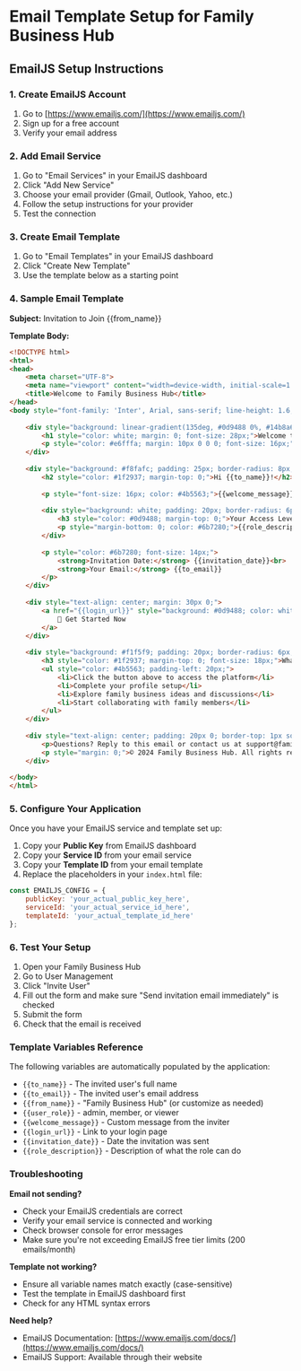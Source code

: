 # Email Template Setup for Family Business Hub

## EmailJS Setup Instructions

### 1. Create EmailJS Account

1. Go to [https://www.emailjs.com/](https://www.emailjs.com/)
2. Sign up for a free account
3. Verify your email address

### 2. Add Email Service

1. Go to "Email Services" in your EmailJS dashboard
2. Click "Add New Service"
3. Choose your email provider (Gmail, Outlook, Yahoo, etc.)
4. Follow the setup instructions for your provider
5. Test the connection

### 3. Create Email Template

1. Go to "Email Templates" in your EmailJS dashboard
2. Click "Create New Template"
3. Use the template below as a starting point

### 4. Sample Email Template

**Subject:** Invitation to Join {{from_name}}

**Template Body:**

```html
<!DOCTYPE html>
<html>
<head>
    <meta charset="UTF-8">
    <meta name="viewport" content="width=device-width, initial-scale=1.0">
    <title>Welcome to Family Business Hub</title>
</head>
<body style="font-family: 'Inter', Arial, sans-serif; line-height: 1.6; color: #333; max-width: 600px; margin: 0 auto; padding: 20px;">
    
    <div style="background: linear-gradient(135deg, #0d9488 0%, #14b8a6 100%); padding: 30px; border-radius: 10px; text-align: center; margin-bottom: 30px;">
        <h1 style="color: white; margin: 0; font-size: 28px;">Welcome to {{from_name}}</h1>
        <p style="color: #e6fffa; margin: 10px 0 0 0; font-size: 16px;">You've been invited to join our family business platform!</p>
    </div>
    
    <div style="background: #f8fafc; padding: 25px; border-radius: 8px; margin-bottom: 25px;">
        <h2 style="color: #1f2937; margin-top: 0;">Hi {{to_name}}!</h2>
        
        <p style="font-size: 16px; color: #4b5563;">{{welcome_message}}</p>
        
        <div style="background: white; padding: 20px; border-radius: 6px; border-left: 4px solid #0d9488; margin: 20px 0;">
            <h3 style="color: #0d9488; margin-top: 0;">Your Access Level: {{user_role}}</h3>
            <p style="margin-bottom: 0; color: #6b7280;">{{role_description}}</p>
        </div>
        
        <p style="color: #6b7280; font-size: 14px;">
            <strong>Invitation Date:</strong> {{invitation_date}}<br>
            <strong>Your Email:</strong> {{to_email}}
        </p>
    </div>
    
    <div style="text-align: center; margin: 30px 0;">
        <a href="{{login_url}}" style="background: #0d9488; color: white; padding: 15px 30px; text-decoration: none; border-radius: 6px; font-weight: 600; font-size: 16px; display: inline-block;">
            🚀 Get Started Now
        </a>
    </div>
    
    <div style="background: #f1f5f9; padding: 20px; border-radius: 6px; margin-top: 30px;">
        <h3 style="color: #1f2937; margin-top: 0; font-size: 18px;">What's Next?</h3>
        <ul style="color: #4b5563; padding-left: 20px;">
            <li>Click the button above to access the platform</li>
            <li>Complete your profile setup</li>
            <li>Explore family business ideas and discussions</li>
            <li>Start collaborating with family members</li>
        </ul>
    </div>
    
    <div style="text-align: center; padding: 20px 0; border-top: 1px solid #e5e7eb; margin-top: 30px; color: #6b7280; font-size: 14px;">
        <p>Questions? Reply to this email or contact us at support@familybusinesshub.com</p>
        <p style="margin: 0;">© 2024 Family Business Hub. All rights reserved.</p>
    </div>
    
</body>
</html>
```

### 5. Configure Your Application

Once you have your EmailJS service and template set up:

1. Copy your **Public Key** from EmailJS dashboard
2. Copy your **Service ID** from your email service
3. Copy your **Template ID** from your email template
4. Replace the placeholders in your `index.html` file:

```javascript
const EMAILJS_CONFIG = {
    publicKey: 'your_actual_public_key_here',
    serviceId: 'your_actual_service_id_here',  
    templateId: 'your_actual_template_id_here'
};
```

### 6. Test Your Setup

1. Open your Family Business Hub
2. Go to User Management
3. Click "Invite User"
4. Fill out the form and make sure "Send invitation email immediately" is checked
5. Submit the form
6. Check that the email is received

### Template Variables Reference

The following variables are automatically populated by the application:

- `{{to_name}}` - The invited user's full name
- `{{to_email}}` - The invited user's email address
- `{{from_name}}` - "Family Business Hub" (or customize as needed)
- `{{user_role}}` - admin, member, or viewer
- `{{welcome_message}}` - Custom message from the inviter
- `{{login_url}}` - Link to your login page
- `{{invitation_date}}` - Date the invitation was sent
- `{{role_description}}` - Description of what the role can do

### Troubleshooting

**Email not sending?**

- Check your EmailJS credentials are correct
- Verify your email service is connected and working
- Check browser console for error messages
- Make sure you're not exceeding EmailJS free tier limits (200 emails/month)

**Template not working?**

- Ensure all variable names match exactly (case-sensitive)
- Test the template in EmailJS dashboard first
- Check for any HTML syntax errors

**Need help?**

- EmailJS Documentation: [https://www.emailjs.com/docs/](https://www.emailjs.com/docs/)
- EmailJS Support: Available through their website 
 
